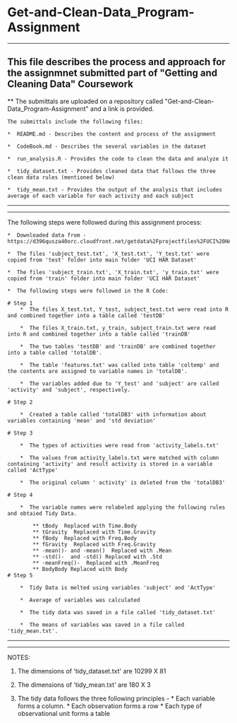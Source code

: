 # Get-and-Clean-Data_Program-Assignment
_______________________________________________________________________________________________________________________________________________________


## This file describes the process and approach for the assignmnet submitted part of "Getting and Cleaning Data" Coursework

** The submittals are uploaded on a repository called "Get-and-Clean-Data_Program-Assignment" and a link is provided.

	The submittals include the following files:

	*  README.md - Describes the content and process of the assignment

	*  CodeBook.md - Describes the several variables in the dataset

	*  run_analysis.R - Provides the code to clean the data and analyze it

	*  tidy_dataset.txt - Provides cleaned data that follows the three clean data rules (mentioned below)

	*  tidy_mean.txt - Provides the output of the analysis that includes average of each variable for each activity and each subject 

---------------------------------------------------------------------------------------------------------------------------------------------------------
---------------------------------------------------------------------------------------------------------------------------------------------------------

The following steps were followed during this assignment process:

	*  Downloaded data from -  https://d396qusza40orc.cloudfront.net/getdata%2Fprojectfiles%2FUCI%20HAR%20Dataset.zip

	*  The files 'subject_test.txt', 'X_test.txt', 'Y_test.txt' were copied from 'test' folder into main folder 'UCI HAR Dataset'

	*  The files 'subject_train.txt', 'X_train.txt', 'y_train.txt' were copied from 'train' folder into main folder 'UCI HAR Dataset'

	*  The following steps were followed in the R Code:

	# Step 1
		*  The files X_test.txt, Y_test, subject_test.txt were read into R and combined together into a table called 'testDB'
			
		*  The files X_train.txt, y_train, subject_train.txt were read into R and combined together into a table called 'trainDB'
	
		*  The two tables 'testDB' and 'trainDB' are combined together into a table called 'totalDB'.

		*  The table 'features.txt' was called into table 'coltemp' and the contents are assigned to variable names in 'totalDB'.

		*  The variables added due to 'Y_test' and 'subject' are called 'activity' and 'subject', respectively.

	# Step 2
	
		*  Created a table called 'totalDB3' with information about variables containing 'mean' and 'std deviation' 
		
	# Step 3
		
		*  The types of activities were read from 'activity_labels.txt'
		
		*  The values from activity_labels.txt were matched with column containing 'activity' and result activity is stored in a variable called 'ActType'

		*  The original column ' activity' is deleted from the 'totalDB3'

	# Step 4	
		
		*  The variable names were relabeled applying the following rules and obtaied Tidy Data.
			
			** tBody  Replaced with Time.Body
			** tGravity  Replaced with Time.Gravity
			** fBody  Replaced with Freq.Body
			** fGravity  Replaced with Freq.Gravity
			** -mean()- and -mean()  Replaced with .Mean
			** -std()-  and -std() Replaced with .Std
			** -meanFreq()-  Replaced with .MeanFreq
			** BodyBody Replaced with Body
	# Step 5	
		
		*  Tidy Data is melted using variables 'subject' and 'ActType'

		*  Average of variables was calculated 

		*  The tidy data was saved in a file called 'tidy_dataset.txt'
		
		*  The means of variables was saved in a file called 'tidy_mean.txt'.

-------------------------------------------------------------------------------------------------------------------------------------------------------------------
-------------------------------------------------------------------------------------------------------------------------------------------------------------------

NOTES: 
1. 	The dimensions of 'tidy_dataset.txt' are 10299 X 81

2.	The dimensions of 'tidy_mean.txt' are 180 X 3

3.	The tidy data follows the three following principles - 
		* Each variable forms a column.
		* Each observation forms a row
		* Each type of observational unit forms a table

		

